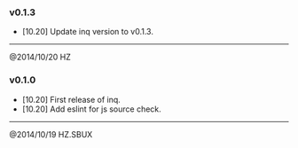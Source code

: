 ### v0.1.3

- [10.20] Update inq version to v0.1.3.

----------------------------------------------------------------
@2014/10/20 HZ


### v0.1.0

- [10.20] First release of inq.
- [10.20] Add eslint for js source check.

----------------------------------------------------------------
@2014/10/19 HZ.SBUX